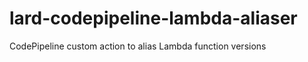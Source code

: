 lard-codepipeline-lambda-aliaser
================================

CodePipeline custom action to alias Lambda function versions
